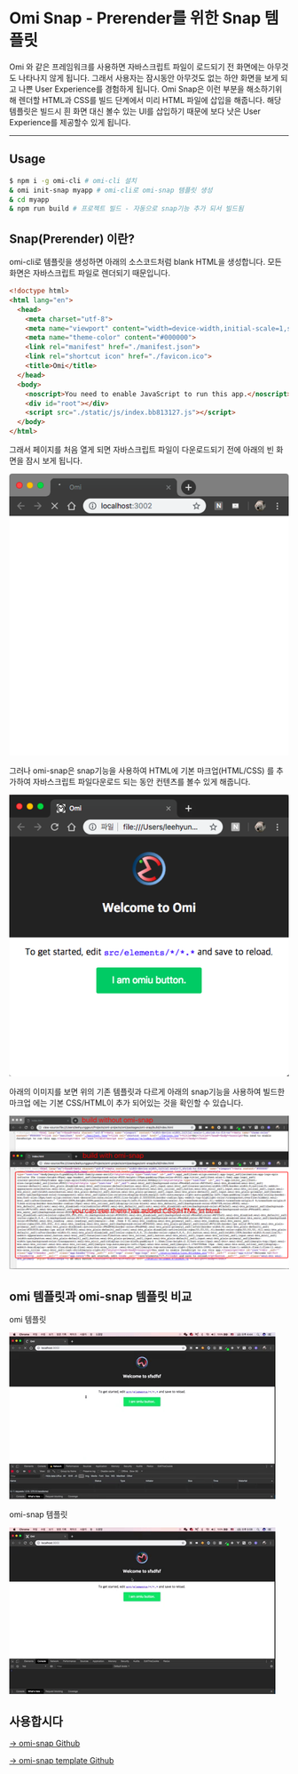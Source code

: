 # Omi Snap - Prerender를 위한 Snap 템플릿

Omi 와 같은 프레임워크를 사용하면 자바스크립트 파일이 로드되기 전 화면에는 아무것도 나타나지 않게 됩니다. 그래서 사용자는 잠시동안 아무것도 없는 하얀 화면을 보게 되고 나쁜 User Experience를 경험하게 됩니다. Omi Snap은 이런 부분을 해소하기위해 렌더할 HTML과 CSS를 빌드 단계에서 미리 HTML 파일에 삽입을 해줍니다. 해당 템플릿은 빌드시 흰 화면 대신 볼수 있는 UI를 삽입하기 때문에 보다 낫은 User Experience를 제공할수 있게 됩니다.

---

## Usage

```bash
$ npm i -g omi-cli # omi-cli 설치
& omi init-snap myapp # omi-cli로 omi-snap 템플릿 생성
& cd myapp
& npm run build # 프로젝트 빌드 - 자동으로 snap기능 추가 되서 빌드됨
```

##  Snap(Prerender) 이란?
omi-cli로 템플릿을 생성하면 아래의 소스코드처럼 blank HTML을 생성합니다. 모든 화면은 자바스크립트 파일로 렌더되기 때문입니다.

```html
<!doctype html>
<html lang="en">
  <head>
    <meta charset="utf-8">
    <meta name="viewport" content="width=device-width,initial-scale=1,shrink-to-fit=no">
    <meta name="theme-color" content="#000000">
    <link rel="manifest" href="./manifest.json">
    <link rel="shortcut icon" href="./favicon.ico">
    <title>Omi</title>
  </head>
  <body>
    <noscript>You need to enable JavaScript to run this app.</noscript>
    <div id="root"></div>
    <script src="./static/js/index.bb813127.js"></script>
  </body>
</html>
```

그래서 페이지를 처음 열게 되면 자바스크립트 파일이 다운로드되기 전에 아래의 빈 화면을 잠시 보게 됩니다.

![blank](../assets/omi-snap/blank.png)

그러나 omi-snap은 snap기능을 사용하여 HTML에 기본 마크업(HTML/CSS) 를 추가하여 자바스크립트 파일다운로드 되는 동안 컨텐츠를 볼수 있게 해줍니다.

![initial](../assets/omi-snap/initial.png)

아래의 이미지를 보면 위의 기존 템플릿과 다르게 아래의 snap기능을 사용하여 빌드한 마크업 에는 기본 CSS/HTML이 추가 되어있는 것을 확인할 수 있습니다.

![html](../assets/omi-snap/comapre-snap-before-after.png)

## omi 템플릿과 omi-snap 템플릿 비교

omi 템플릿

![omi-template](../assets/omi-snap/omi.gif)

omi-snap 템플릿

![omi-snap-template](../assets/omi-snap/omi-snap.gif)

## 사용합시다

[→ omi-snap Github](https://github.com/Tencent/omi/tree/master/packages/omi-snap)

[→ omi-snap template Github](https://github.com/omijs/template-snap)
